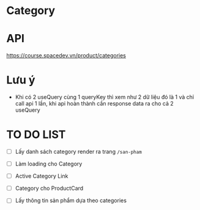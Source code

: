 # Category

# API

https://course.spacedev.vn/product/categories

# Lưu ý

- Khi có 2 useQuery cùng 1 queryKey thì xem như 2 dữ liệu đó là 1 và chỉ call api 1 lần, khi api hoàn thành cần response data ra cho cả 2 useQuery

# TO DO LIST

- [ ] Lấy danh sách category render ra trang `/san-pham`

- [ ] Làm loading cho Category

- [ ] Active Category Link

- [ ] Category cho ProductCard

- [ ] Lấy thông tin sản phẩm dựa theo categories


